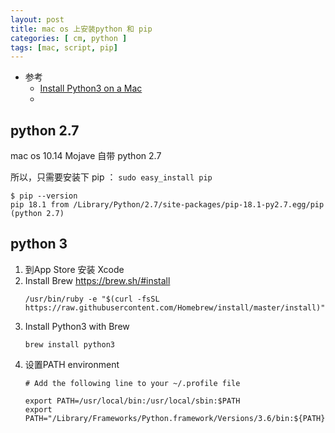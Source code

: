 ```yaml
---
layout: post
title: mac os 上安装python 和 pip
categories: [ cm, python ]
tags: [mac, script, pip]
---
```


* 参考
	* [Install Python3 on a Mac](https://programwithus.com/learn-to-code/install-python3-mac/)
	* []()


## python 2.7

mac os 10.14 Mojave 自带 python 2.7

所以，只需要安装下 pip ： `sudo easy_install pip`

~~~
$ pip --version
pip 18.1 from /Library/Python/2.7/site-packages/pip-18.1-py2.7.egg/pip (python 2.7)
~~~


## python 3

1. 到App Store 安装 Xcode
2. Install Brew  <https://brew.sh/#install>
      ~~~
    /usr/bin/ruby -e "$(curl -fsSL https://raw.githubusercontent.com/Homebrew/install/master/install)"
    ~~~
3. Install Python3 with Brew
      ~~~
    brew install python3
    ~~~
4. 设置PATH environment
      ~~~
    # Add the following line to your ~/.profile file

    export PATH=/usr/local/bin:/usr/local/sbin:$PATH
    export PATH="/Library/Frameworks/Python.framework/Versions/3.6/bin:${PATH}"
    ~~~


